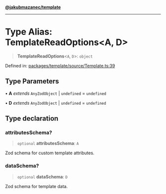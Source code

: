 [**@jakubmazanec/template**](../README.md)

---

# Type Alias: TemplateReadOptions\<A, D\>

> **TemplateReadOptions**\<`A`, `D`\>: `object`

Defined in:
[packages/template/source/Template.ts:39](https://github.com/jakubmazanec/tools/blob/66e975ab265618dba82f8e4c56654145b7ba4db7/packages/template/source/Template.ts#L39)

## Type Parameters

• **A** _extends_ `AnyZodObject` \| `undefined` = `undefined`

• **D** _extends_ `AnyZodObject` \| `undefined` = `undefined`

## Type declaration

### attributesSchema?

> `optional` **attributesSchema**: `A`

Zod schema for custom template attributes.

### dataSchema?

> `optional` **dataSchema**: `D`

Zod schema for template data.
